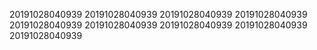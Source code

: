 20191028040939
20191028040939
20191028040939
20191028040939
20191028040939
20191028040939
20191028040939
20191028040939
20191028040939
